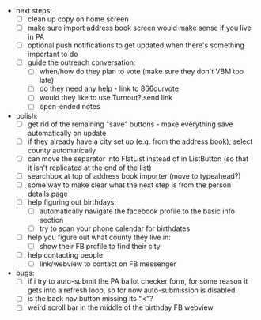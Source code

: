 - next steps:
  - [ ] clean up copy on home screen
  - [ ] make sure import address book screen would make sense if you live in PA
  - [ ] optional push notifications to get updated when there's something important to do
  - [ ] guide the outreach conversation:
    - [ ] when/how do they plan to vote (make sure they don't VBM too late)
    - [ ] do they need any help - link to 866ourvote
    - [ ] would they like to use Turnout? send link
    - [ ] open-ended notes

- polish:
  - [ ] get rid of the remaining "save" buttons - make everything save automatically on update
  - [ ] if they already have a city set up (e.g. from the address book), select county automatically
  - [ ] can move the separator into FlatList instead of in ListButton (so that it isn't replicated at the end of the list)
  - [ ] searchbox at top of address book importer (move to typeahead?)
  - [ ] some way to make clear what the next step is from the person details page
  - [ ] help figuring out birthdays:
     - [ ] automatically navigate the facebook profile to the basic info section
     - [ ] try to scan your phone calendar for birthdates
  - [ ] help you figure out what county they live in:
     - [ ] show their FB profile to find their city
  - [ ] help contacting people
     - [ ] link/webview to contact on FB messenger

- bugs:
  - [ ] if i try to auto-submit the PA ballot checker form, for some reason it gets into a refresh loop, so for now auto-submission is disabled.
  - [ ] is the back nav button missing its "<"?
  - [ ] weird scroll bar in the middle of the birthday FB webview